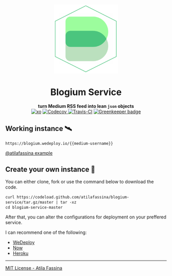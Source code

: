 <div align="center">
<img width="200" src="blogium-service.png" alt="blogium-service logo" />
<h1>Blogium Service</h1>
<div>
<b>turn <a hreft="https://medium.com">Medium</a> RSS feed into lean <code>json</code> objects</b>
</div>
<a href="https://github.com/sindresorhus/xo"><img src="https://img.shields.io/badge/code_style-XO-5ed9c7.svg" alt="xo" /></a>
<a href="https://codecov.io/gh/atilafassina/blogium-service">
  <img src="https://codecov.io/gh/atilafassina/blogium-service/branch/master/graph/badge.svg" alt="Codecov" />
</a>
<a href="https://travis-ci.org/atilafassina/blogium-service"><img src="https://travis-ci.org/atilafassina/blogium-service.svg?branch=master" alt="Travis-CI"/></a>
<a href="https://greenkeeper.io/"><img src="https://badges.greenkeeper.io/atilafassina/blogium-service.svg" alt="Greenkeeper badge" /></a>
</div>

## Working instance 🛰

```
https://blogium.wedeploy.io/{{medium-username}}
```
[@atilafassina example](https://blogium.wedeploy.io/atilafassina)

## Create your own instance 🚀

You can either clone, fork or use the command below to download the code.

```
curl https://codeload.github.com/atilafassina/blogium-service/tar.gz/master | tar -xz
cd blogium-service-master
```

After that, you can alter the configurations for deployment on your preffered service.

I can recommend one of the following:
- [WeDeploy](https://wedeploy.com/)
- [Now](https://zeit.co/now)
- [Heroku](https://www.heroku.com/)

---

[MIT License - Atila Fassina](https://atilafassina.mit-license.org/)
